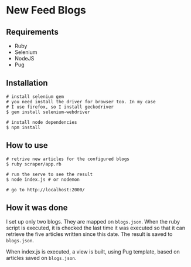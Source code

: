 # New Feed Blogs

## Requirements

- Ruby
- Selenium
- NodeJS
- Pug

## Installation

```
# install selenium gem
# you need install the driver for browser too. In my case
# I use firefox, so I install geckodriver
$ gem install selenium-webdriver

# install node dependencies
$ npm install
```

## How to use

```
# retrive new articles for the configured blogs
$ ruby scraper/app.rb

# run the serve to see the result
$ node index.js # or nodemon

# go to http://localhost:2000/
```

## How it was done

I set up only two blogs. They are mapped on `blogs.json`. When the ruby script is executed, it is checked the last time it was executed so that it can retrieve the five articles written since this date. The result is saved to `blogs.json`.

When index.js is executed, a view is built, using Pug template, based on articles saved on `blogs.json`.